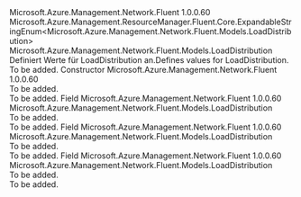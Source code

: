 <Type Name="LoadDistribution" FullName="Microsoft.Azure.Management.Network.Fluent.Models.LoadDistribution">
  <TypeSignature Language="C#" Value="public class LoadDistribution : Microsoft.Azure.Management.ResourceManager.Fluent.Core.ExpandableStringEnum&lt;Microsoft.Azure.Management.Network.Fluent.Models.LoadDistribution&gt;" />
  <TypeSignature Language="ILAsm" Value=".class public auto ansi beforefieldinit LoadDistribution extends Microsoft.Azure.Management.ResourceManager.Fluent.Core.ExpandableStringEnum`1&lt;class Microsoft.Azure.Management.Network.Fluent.Models.LoadDistribution&gt;" />
  <TypeSignature Language="DocId" Value="T:Microsoft.Azure.Management.Network.Fluent.Models.LoadDistribution" />
  <TypeSignature Language="VB.NET" Value="Public Class LoadDistribution&#xA;Inherits ExpandableStringEnum(Of LoadDistribution)" />
  <TypeSignature Language="F#" Value="type LoadDistribution = class&#xA;    inherit ExpandableStringEnum&lt;LoadDistribution&gt;" />
  <AssemblyInfo>
    <AssemblyName>Microsoft.Azure.Management.Network.Fluent</AssemblyName>
    <AssemblyVersion>1.0.0.60</AssemblyVersion>
  </AssemblyInfo>
  <Base>
    <BaseTypeName>Microsoft.Azure.Management.ResourceManager.Fluent.Core.ExpandableStringEnum&lt;Microsoft.Azure.Management.Network.Fluent.Models.LoadDistribution&gt;</BaseTypeName>
    <BaseTypeArguments>
      <BaseTypeArgument TypeParamName="!0">Microsoft.Azure.Management.Network.Fluent.Models.LoadDistribution</BaseTypeArgument>
    </BaseTypeArguments>
  </Base>
  <Interfaces />
  <Docs>
    <summary>
            <span data-ttu-id="4a333-101">Definiert Werte für LoadDistribution an.</span><span class="sxs-lookup"><span data-stu-id="4a333-101">Defines values for LoadDistribution.</span></span>
            </summary>
    <remarks>To be added.</remarks>
  </Docs>
  <Members>
    <Member MemberName=".ctor">
      <MemberSignature Language="C#" Value="public LoadDistribution ();" />
      <MemberSignature Language="ILAsm" Value=".method public hidebysig specialname rtspecialname instance void .ctor() cil managed" />
      <MemberSignature Language="DocId" Value="M:Microsoft.Azure.Management.Network.Fluent.Models.LoadDistribution.#ctor" />
      <MemberSignature Language="VB.NET" Value="Public Sub New ()" />
      <MemberType>Constructor</MemberType>
      <AssemblyInfo>
        <AssemblyName>Microsoft.Azure.Management.Network.Fluent</AssemblyName>
        <AssemblyVersion>1.0.0.60</AssemblyVersion>
      </AssemblyInfo>
      <Parameters />
      <Docs>
        <summary>To be added.</summary>
        <remarks>To be added.</remarks>
      </Docs>
    </Member>
    <Member MemberName="Default">
      <MemberSignature Language="C#" Value="public static readonly Microsoft.Azure.Management.Network.Fluent.Models.LoadDistribution Default;" />
      <MemberSignature Language="ILAsm" Value=".field public static initonly class Microsoft.Azure.Management.Network.Fluent.Models.LoadDistribution Default" />
      <MemberSignature Language="DocId" Value="F:Microsoft.Azure.Management.Network.Fluent.Models.LoadDistribution.Default" />
      <MemberSignature Language="VB.NET" Value="Public Shared ReadOnly Default As LoadDistribution " />
      <MemberSignature Language="F#" Value=" staticval mutable Default : Microsoft.Azure.Management.Network.Fluent.Models.LoadDistribution" Usage="Microsoft.Azure.Management.Network.Fluent.Models.LoadDistribution.Default" />
      <MemberType>Field</MemberType>
      <AssemblyInfo>
        <AssemblyName>Microsoft.Azure.Management.Network.Fluent</AssemblyName>
        <AssemblyVersion>1.0.0.60</AssemblyVersion>
      </AssemblyInfo>
      <ReturnValue>
        <ReturnType>Microsoft.Azure.Management.Network.Fluent.Models.LoadDistribution</ReturnType>
      </ReturnValue>
      <Docs>
        <summary>To be added.</summary>
        <remarks>To be added.</remarks>
      </Docs>
    </Member>
    <Member MemberName="SourceIP">
      <MemberSignature Language="C#" Value="public static readonly Microsoft.Azure.Management.Network.Fluent.Models.LoadDistribution SourceIP;" />
      <MemberSignature Language="ILAsm" Value=".field public static initonly class Microsoft.Azure.Management.Network.Fluent.Models.LoadDistribution SourceIP" />
      <MemberSignature Language="DocId" Value="F:Microsoft.Azure.Management.Network.Fluent.Models.LoadDistribution.SourceIP" />
      <MemberSignature Language="VB.NET" Value="Public Shared ReadOnly SourceIP As LoadDistribution " />
      <MemberSignature Language="F#" Value=" staticval mutable SourceIP : Microsoft.Azure.Management.Network.Fluent.Models.LoadDistribution" Usage="Microsoft.Azure.Management.Network.Fluent.Models.LoadDistribution.SourceIP" />
      <MemberType>Field</MemberType>
      <AssemblyInfo>
        <AssemblyName>Microsoft.Azure.Management.Network.Fluent</AssemblyName>
        <AssemblyVersion>1.0.0.60</AssemblyVersion>
      </AssemblyInfo>
      <ReturnValue>
        <ReturnType>Microsoft.Azure.Management.Network.Fluent.Models.LoadDistribution</ReturnType>
      </ReturnValue>
      <Docs>
        <summary>To be added.</summary>
        <remarks>To be added.</remarks>
      </Docs>
    </Member>
    <Member MemberName="SourceIPProtocol">
      <MemberSignature Language="C#" Value="public static readonly Microsoft.Azure.Management.Network.Fluent.Models.LoadDistribution SourceIPProtocol;" />
      <MemberSignature Language="ILAsm" Value=".field public static initonly class Microsoft.Azure.Management.Network.Fluent.Models.LoadDistribution SourceIPProtocol" />
      <MemberSignature Language="DocId" Value="F:Microsoft.Azure.Management.Network.Fluent.Models.LoadDistribution.SourceIPProtocol" />
      <MemberSignature Language="VB.NET" Value="Public Shared ReadOnly SourceIPProtocol As LoadDistribution " />
      <MemberSignature Language="F#" Value=" staticval mutable SourceIPProtocol : Microsoft.Azure.Management.Network.Fluent.Models.LoadDistribution" Usage="Microsoft.Azure.Management.Network.Fluent.Models.LoadDistribution.SourceIPProtocol" />
      <MemberType>Field</MemberType>
      <AssemblyInfo>
        <AssemblyName>Microsoft.Azure.Management.Network.Fluent</AssemblyName>
        <AssemblyVersion>1.0.0.60</AssemblyVersion>
      </AssemblyInfo>
      <ReturnValue>
        <ReturnType>Microsoft.Azure.Management.Network.Fluent.Models.LoadDistribution</ReturnType>
      </ReturnValue>
      <Docs>
        <summary>To be added.</summary>
        <remarks>To be added.</remarks>
      </Docs>
    </Member>
  </Members>
</Type>